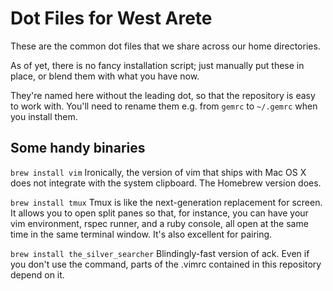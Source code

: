 # Dot Files for West Arete

These are the common dot files that we share across our home directories.

As of yet, there is no fancy installation script; just manually put these in
place, or blend them with what you have now.

They're named here without the leading dot, so that the repository is easy to
work with. You'll need to rename them e.g. from `gemrc` to `~/.gemrc` when you
install them.

## Some handy binaries

`brew install vim` Ironically, the version of vim that ships with Mac OS X does
not integrate with the system clipboard. The Homebrew version does.

`brew install tmux` Tmux is like the next-generation replacement for screen. It
allows you to open split panes so that, for instance, you can have your vim
environment, rspec runner, and a ruby console, all open at the same time in the
same terminal window. It's also excellent for pairing.

`brew install the_silver_searcher` Blindingly-fast version of ack. Even if you
don't use the command, parts of the .vimrc contained in this repository depend on
it.

